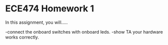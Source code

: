 # ECE474 Homework 1

In this assignment, you will.....

  -connect the onboard switches with onboard leds.
  -show TA your hardware works correctly.
